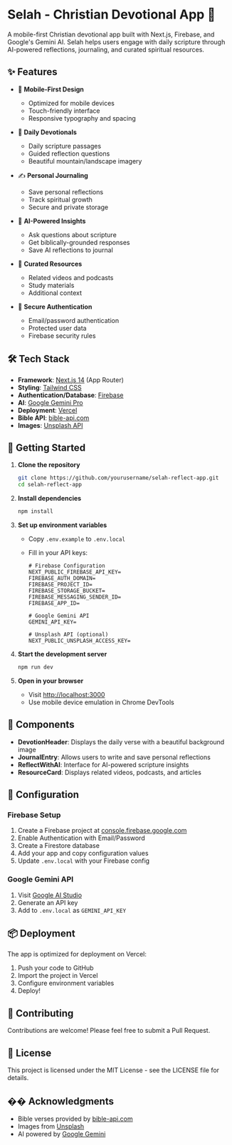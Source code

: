 # Selah - Christian Devotional App 🙏

A mobile-first Christian devotional app built with Next.js, Firebase, and Google's Gemini AI. Selah helps users engage with daily scripture through AI-powered reflections, journaling, and curated spiritual resources.

## ✨ Features

- 📱 **Mobile-First Design**

  - Optimized for mobile devices
  - Touch-friendly interface
  - Responsive typography and spacing

- 🙏 **Daily Devotionals**

  - Daily scripture passages
  - Guided reflection questions
  - Beautiful mountain/landscape imagery

- ✍️ **Personal Journaling**

  - Save personal reflections
  - Track spiritual growth
  - Secure and private storage

- 🤖 **AI-Powered Insights**

  - Ask questions about scripture
  - Get biblically-grounded responses
  - Save AI reflections to journal

- 🎯 **Curated Resources**

  - Related videos and podcasts
  - Study materials
  - Additional context

- 🔐 **Secure Authentication**
  - Email/password authentication
  - Protected user data
  - Firebase security rules

## 🛠️ Tech Stack

- **Framework**: [Next.js 14](https://nextjs.org/) (App Router)
- **Styling**: [Tailwind CSS](https://tailwindcss.com/)
- **Authentication/Database**: [Firebase](https://firebase.google.com/)
- **AI**: [Google Gemini Pro](https://ai.google.dev/)
- **Deployment**: [Vercel](https://vercel.com)
- **Bible API**: [bible-api.com](https://bible-api.com/)
- **Images**: [Unsplash API](https://unsplash.com/developers)

## 🚀 Getting Started

1. **Clone the repository**

   ```bash
   git clone https://github.com/yourusername/selah-reflect-app.git
   cd selah-reflect-app
   ```

2. **Install dependencies**

   ```bash
   npm install
   ```

3. **Set up environment variables**

   - Copy `.env.example` to `.env.local`
   - Fill in your API keys:

     ```env
     # Firebase Configuration
     NEXT_PUBLIC_FIREBASE_API_KEY=
     FIREBASE_AUTH_DOMAIN=
     FIREBASE_PROJECT_ID=
     FIREBASE_STORAGE_BUCKET=
     FIREBASE_MESSAGING_SENDER_ID=
     FIREBASE_APP_ID=

     # Google Gemini API
     GEMINI_API_KEY=

     # Unsplash API (optional)
     NEXT_PUBLIC_UNSPLASH_ACCESS_KEY=
     ```

4. **Start the development server**

   ```bash
   npm run dev
   ```

5. **Open in your browser**
   - Visit [http://localhost:3000](http://localhost:3000)
   - Use mobile device emulation in Chrome DevTools

## 📱 Components

- **DevotionHeader**: Displays the daily verse with a beautiful background image
- **JournalEntry**: Allows users to write and save personal reflections
- **ReflectWithAI**: Interface for AI-powered scripture insights
- **ResourceCard**: Displays related videos, podcasts, and articles

## 🔧 Configuration

### Firebase Setup

1. Create a Firebase project at [console.firebase.google.com](https://console.firebase.google.com)
2. Enable Authentication with Email/Password
3. Create a Firestore database
4. Add your app and copy configuration values
5. Update `.env.local` with your Firebase config

### Google Gemini API

1. Visit [Google AI Studio](https://makersuite.google.com/app/apikey)
2. Generate an API key
3. Add to `.env.local` as `GEMINI_API_KEY`

## 📦 Deployment

The app is optimized for deployment on Vercel:

1. Push your code to GitHub
2. Import the project in Vercel
3. Configure environment variables
4. Deploy!

## 🤝 Contributing

Contributions are welcome! Please feel free to submit a Pull Request.

## 📄 License

This project is licensed under the MIT License - see the LICENSE file for details.

## �� Acknowledgments

- Bible verses provided by [bible-api.com](https://bible-api.com/)
- Images from [Unsplash](https://unsplash.com/)
- AI powered by [Google Gemini](https://ai.google.dev/)
